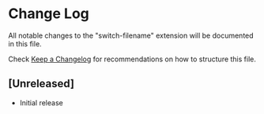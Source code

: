 # Change Log

All notable changes to the "switch-filename" extension will be documented in this file.

Check [Keep a Changelog](http://keepachangelog.com/) for recommendations on how to structure this file.

## [Unreleased]

- Initial release